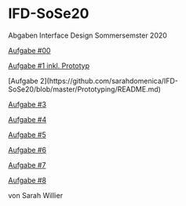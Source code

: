 # IFD-SoSe20
Abgaben Interface Design Sommersemster 2020

<p><a href="https://d78d8t.axshare.com">Aufgabe #00</a></p>
<p><a href="The Wallet Project/Aufgabe 1 Dokumentation_fertig.pdf">Aufgabe #1 inkl. Prototyp</a></p>
[Aufgabe 2](https://github.com/sarahdomenica/IFD-SoSe20/blob/master/Prototyping/README.md)


<p><a href="https://www.figma.com/file/kVrVb3zn8FCwNHs53jupTq/Untitled?node-id=0%3A1">Aufgabe #3</a></p>

<p><a href="Aufgabe 4/Konzept.pdf">Aufgabe #4 </a></p>
<p><a href="Aufgabe 5/Browser-based_VUI/index.html">Aufgabe #5 </a></p>
<p><a href="Aufgabe 6/Aufgabe 6.pdf">Aufgabe #6 </a></p>
<p><a href="Aufgabe 7/Konzept VR Projekt.pdf">Aufgabe #7 </a></p>

<p><a href="https://www.dropbox.com/sh/fetyioj7b4uxpyg/AAA2UsCQ6b9RzuprEAoQwkhta?dl=0">Aufgabe #8</a></p>


<p>von Sarah Willier</p>
